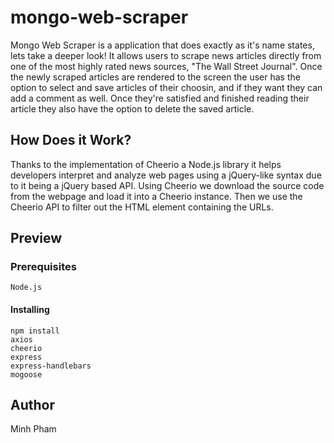 # mongo-web-scraper

Mongo Web Scraper is a application that does exactly as it's name states, lets take a deeper look! It allows users to scrape news articles directly from one of the most highly rated news sources, "The Wall Street Journal". Once the newly scraped articles are rendered to the screen the user has the option to select and save articles of their choosin, and if they want they can add a comment as well. Once they're satisfied and finished reading their article they also have the option to delete the saved article.

## How Does it Work?

Thanks to the implementation of Cheerio a Node.js library it helps developers interpret and analyze web pages using a jQuery-like syntax due to it being a jQuery based API. Using Cheerio we download the source code from the webpage and load it into a Cheerio instance. Then we use the Cheerio API to filter out the HTML element containing the URLs.

## Preview

### Prerequisites 

```
Node.js
```

#### Installing

```
npm install
axios
cheerio
express
express-handlebars
mogoose

```

## Author

Minh Pham
